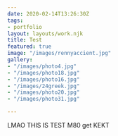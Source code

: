 ```yaml
---
date: 2020-02-14T13:26:30Z
tags:
- portfolio
layout: layouts/work.njk
title: Test
featured: true
image: "/images/rennyaccient.jpg"
gallery:
- "/images/photo4.jpg"
- "/images/photo18.jpg"
- "/images/photo16.jpg"
- "/images/24greek.jpg"
- "/images/photo20.jpg"
- "/images/photo31.jpg"

---
```

LMAO THIS IS TEST M80 get KEKT